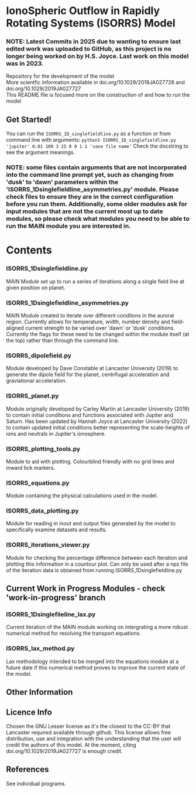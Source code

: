 # IonoSpheric Outflow in Rapidly Rotating Systems (ISORRS) Model

### NOTE: Latest Commits in 2025 due to wanting to ensure last edited work was uploaded to GitHub, as this project is no longer being worked on by H.S. Joyce. Last work on this model was in 2023.

Repository for the development of the model <br>
More scientfic information available in doi.org/10.1029/2019JA027728 and doi.org/10.1029/2019JA027727 <br>
This README file is focused more on the construction of and how to run the model <br>

## Get Started!
You can run the `ISORRS_1D_singlefieldline.py` as a function or from command line with arguments:
`python3 ISORRS_1D_singlefieldline.py 'jupiter' 0.01 100 3 25 0 0 1 1 'save file name'`
Check the docstring to see the argument meanings.

### NOTE: some files contain arguments that are not incorporated into the command line prompt yet, such as changing from 'dusk' to 'dawn' parameters within the 'ISORRS_1Dsinglefieldline_asymmetries.py' module. Please check files to ensure they are in the correct configuration before you run them. Additionally, some older modules ask for input modules that are not the current most up to date modules, so please check what modules you need to be able to run the MAIN module you are interested in.


# Contents


### ISORRS_1Dsinglefieldline.py
MAIN Module set up to run a series of iterations along a single field line at given position on planet.

### ISORRS_1Dsinglefieldline_asymmetries.py
MAIN Module created to iterate over different conditons in the auroral region. Currently allows for temperature, width, number density and field-aligned current strength to be varied over 'dawn' or 'dusk' conditions. Currently the flags for these need to be changed within the module itself (at the top) rather than through the command line.

### ISORRS_dipolefield.py
Module developed by Dave Constable at Lancaster University (2019) to generate the dipole field for the planet, centrifugal acceleration and graviational acceleration.

### ISORRS_planet.py
Module originally developed by Carley Martin at Lancaster University (2019) to contain initial conditions and functions associated with Jupiter and Saturn. Has been updated by Hannah Joyce at Lancaster University (2022) to contain updated initial conditions better representing the scale-heights of ions and neutrals in Jupiter's ionosphere. 

### ISORRS_plotting_tools.py
Module to aid with plotting. Colourblind friendly with no grid lines and inward tick markers.

### ISORRS_equations.py
Module containing the physical calculations used in the model.

### ISORRS_data_plotting.py
Module for reading in inout and output files generated by the model to specifically examine datasets and results.

### ISORRS_iterations_viewer.py 
Module for checking the percentage difference between each iteration and plotting this information in a countour plot. Can only be used after a npz file of the iteration data is obtained from running ISORRS_1Dsinglefieldline.py



## Current Work in Progress Modules - check 'work-in-progress' branch

### ISORRS_1Dsinglefileline_lax.py
Current iteration of the MAIN module working on intergrating a more robust numerical method for resolving the transport equations.

### ISORRS_lax_method.py
Lax methodology intended to be merged into the equations module at a future date if this numerical method proves to improve the current state of the model.




## Other Information

## Licence Info
Chosen the GNU Lesser license as it's the closest to the CC-BY that Lancaster required available through github. 
This license allows free distribution, use and integration with the understanding that the user will credit the authors of this model. 
At the moment, citing doi.org/10.1029/2019JA027727 is enough credit.

## References
See individual programs.
